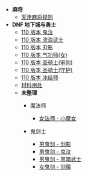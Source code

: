- **麻将**
  - [天津麻将规则](zh-cn/other/play/mahjong/mahjong-tianjin)
- **DNF 地下城与勇士**
  - [110 版本 鬼泣](zh-cn/other/play/dnf/dnf-110-鬼泣)
  - [110 版本 流浪武士](zh-cn/other/play/dnf/dnf-110-流浪武士)
  - [110 版本 刃影](zh-cn/other/play/dnf/dnf-110-刃影)
  - [110 版本 气功师(女)](zh-cn/other/play/dnf/dnd-110-气功师(女))
  - [110 版本 圣骑士(审判)](zh-cn/other/play/dnf/dnf-110-圣骑士(审判))
  - [110 版本 圣骑士(守护)](zh-cn/other/play/dnf/dnf-110-圣骑士(守护))
  - [110 版本 冰结师](zh-cn/other/play/dnf/dnd-110-冰结师)
  - [材料用处](zh-cn/other/play/dnf/材料用处)
  - **未整理**
    - 魔法师
      - [女法师 - 小魔女](https://bbs.colg.cn/thread-8489688-1-1.html)

    - 鬼剑士
      - [男鬼剑 - 剑影](https://bbs.colg.cn/thread-8493146-1-1.html)
      - [男鬼剑 - 鬼泣](https://bbs.colg.cn/thread-8491966-1-1.html)
      - [男鬼剑 - 黑暗武士](https://bbs.colg.cn/thread-8493123-1-1.html)
      - [女鬼剑 - 剑魔](https://bbs.colg.cn/thread-8489652-1-1.html)

